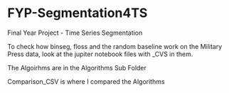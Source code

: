 # FYP-Segmentation4TS
 Final Year Project - Time Series Segmentation

To check how binseg, floss and the random baseline work on the Military Press data, look at the jupiter notebook files with _CVS in them.

The Algoirhms are in the Algorithms Sub Folder

Comparison_CSV is where I compared the Algorithms

